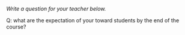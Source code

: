 _Write a question for your teacher below._

Q: what are the expectation of your toward students by the end of the course?
